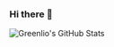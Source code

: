 ### Hi there 👋

![Greenlio's GitHub Stats](https://github-readme-stats.vercel.app/api?username=Greenlio&hide=contribs,prs&theme=radical)
